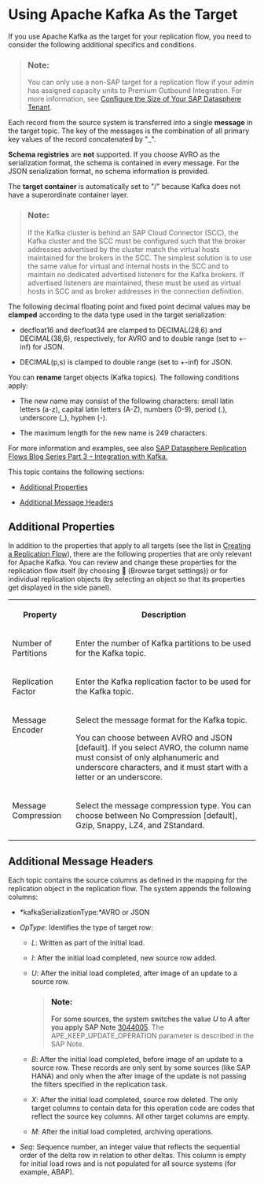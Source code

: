<!-- loio6df55db4028842c1b1866e709ffef456 -->

<link rel="stylesheet" type="text/css" href="../css/sap-icons.css"/>

# Using Apache Kafka As the Target

If you use Apache Kafka as the target for your replication flow, you need to consider the following additional specifics and conditions.

> ### Note:  
> You can only use a non-SAP target for a replication flow if your admin has assigned capacity units to Premium Outbound Integration. For more information, see [Configure the Size of Your SAP Datasphere Tenant](https://help.sap.com/docs/SAP_DATASPHERE/9f804b8efa8043539289f42f372c4862/33f8ef4ec359409fb75925a68c23ebc3.html).

Each record from the source system is transferred into a single **message** in the target topic. The key of the messages is the combination of all primary key values of the record concatenated by "\_".

**Schema registries** are **not** supported. If you choose AVRO as the serialization format, the schema is contained in every message. For the JSON serialization format, no schema information is provided.

The **target container** is automatically set to "/" because Kafka does not have a superordinate container layer.

> ### Note:  
> If the Kafka cluster is behind an SAP Cloud Connector \(SCC\), the Kafka cluster and the SCC must be configured such that the broker addresses advertised by the cluster match the virtual hosts maintained for the brokers in the SCC. The simplest solution is to use the same value for virtual and internal hosts in the SCC and to maintain no dedicated advertised listeners for the Kafka brokers. If advertised listeners are maintained, these must be used as virtual hosts in SCC and as broker addresses in the connection definition.

The following decimal floating point and fixed point decimal values may be **clamped** according to the data type used in the target serialization:

-   decfloat16 and decfloat34 are clamped to DECIMAL\(28,6\) and DECIMAL\(38,6\), respectively, for AVRO and to double range \(set to +-inf\) for JSON.

-   DECIMAL\(p,s\) is clamped to double range \(set to +-inf\) for JSON.


You can **rename** target objects \(Kafka topics\). The following conditions apply:

-   The new name may consist of the following characters: small latin letters \(a-z\), capital latin letters \(A-Z\), numbers \(0-9\), period \(.\), underscore \(\_\), hyphen \(-\).

-   The maximum length for the new name is 249 characters.


For more information and examples, see also [SAP Datasphere Replication Flows Blog Series Part 3 – Integration with Kafka.](https://blogs.sap.com/2023/12/04/sap-datasphere-replication-flows-blog-series-part-3-integration-with-kafka/)

This topic contains the following sections:

-   [Additional Properties](using-apache-kafka-as-the-target-6df55db.md#loio6df55db4028842c1b1866e709ffef456__section_ReplFlow_Kafka_Properties)

-   [Additional Message Headers](using-apache-kafka-as-the-target-6df55db.md#loio6df55db4028842c1b1866e709ffef456__section_ReplFlow_Kafka_MessageHeaders)




<a name="loio6df55db4028842c1b1866e709ffef456__section_ReplFlow_Kafka_Properties"/>

## Additional Properties

In addition to the properties that apply to all targets \(see the list in [Creating a Replication Flow](creating-a-replication-flow-25e2bd7.md)\), there are the following properties that are only relevant for Apache Kafka. You can review and change these properties for the replication flow itself \(by choosing <span class="FPA-icons-V3"></span> \(Browse target settings\)\) or for individual replication objects \(by selecting an object so that its properties get displayed in the side panel\).


<table>
<tr>
<th valign="top">

Property

</th>
<th valign="top">

Description

</th>
</tr>
<tr>
<td valign="top">

Number of Partitions

</td>
<td valign="top">

Enter the number of Kafka partitions to be used for the Kafka topic.

</td>
</tr>
<tr>
<td valign="top">

Replication Factor

</td>
<td valign="top">

Enter the Kafka replication factor to be used for the Kafka topic.

</td>
</tr>
<tr>
<td valign="top">

Message Encoder

</td>
<td valign="top">

Select the message format for the Kafka topic. 

You can choose between AVRO and JSON \[default\]. If you select AVRO, the column name must consist of only alphanumeric and underscore characters, and it must start with a letter or an underscore.

</td>
</tr>
<tr>
<td valign="top">

Message Compression

</td>
<td valign="top">

Select the message compression type. You can choose between No Compression \[default\], Gzip, Snappy, LZ4, and ZStandard.

</td>
</tr>
</table>



<a name="loio6df55db4028842c1b1866e709ffef456__section_ReplFlow_Kafka_MessageHeaders"/>

## Additional Message Headers

Each topic contains the source columns as defined in the mapping for the replication object in the replication flow. The system appends the following columns:

-   *kafkaSerializationType:*AVRO or JSON

-   *OpType*: Identifies the type of target row:
    -   *L*: Written as part of the initial load.

    -   *I*: After the initial load completed, new source row added.

    -   *U*: After the initial load completed, after image of an update to a source row.

        > ### Note:  
        > For some sources, the system switches the value *U* to *A* after you apply SAP Note [3044005](https://me.sap.com/notes/3044005). The APE\_KEEP\_UPDATE\_OPERATION parameter is described in the SAP Note.

    -   *B*: After the initial load completed, before image of an update to a source row. These records are only sent by some sources \(like SAP HANA\) and only when the after image of the update is not passing the filters specified in the replication task.

    -   *X*: After the initial load completed, source row deleted. The only target columns to contain data for this operation code are codes that reflect the source key columns. All other target columns are empty.

    -   *M*: After the initial load completed, archiving operations.


-   *Seq*: Sequence number, an integer value that reflects the sequential order of the delta row in relation to other deltas. This column is empty for initial load rows and is not populated for all source systems \(for example, ABAP\).

